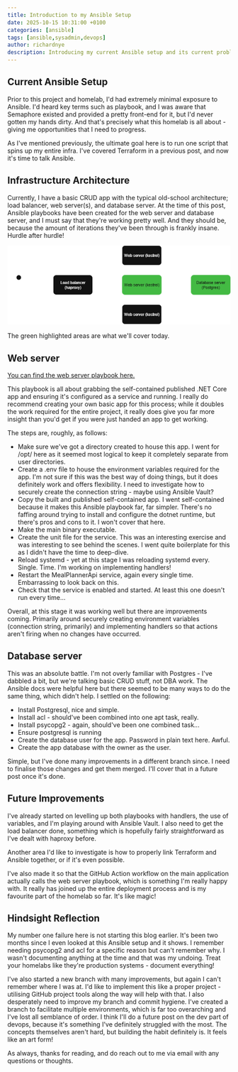 ```yaml
---
title: Introduction to my Ansible Setup
date: 2025-10-15 10:31:00 +0100
categories: [ansible]
tags: [ansible,sysadmin,devops]
author: richardnye
description: Introducing my current Ansible setup and its current problems.
---
```


## Current Ansible Setup
Prior to this project and homelab, I'd had extremely minimal exposure to Ansible. I'd heard key terms such as playbook, and I was aware that Semaphore existed and provided a pretty front-end for it, but I'd never gotten my hands dirty. And that's precisely what this homelab is all about - giving me opportunities that I need to progress. 

As I've mentioned previously, the ultimate goal here is to run one script that spins up my entire infra. I've covered Terraform in a previous post, and now it's time to talk Ansible. 

## Infrastructure Architecture
Currently, I have a basic CRUD app with the typical old-school architecture; load balancer, web server(s), and database server. At the time of this post, Ansible playbooks have been created for the web server and database server, and I must say that they're working pretty well. And they should be, because the amount of iterations they've been through is frankly insane. Hurdle after hurdle! 

![App architecture diagram](../assets/images/app-architecture.png)

The green highlighted areas are what we'll cover today.

## Web server
[You can find the web server playbook here.](https://github.com/RichNye/homelab/blob/master/ansible/playbooks/setup_web.yaml)

This playbook is all about grabbing the self-contained published .NET Core app and ensuring it's configured as a service and running. I really do recommend creating your own basic app for this process; while it doubles the work required for the entire project, it really does give you far more insight than you'd get if you were just handed an app to get working. 

The steps are, roughly, as follows:
- Make sure we've got a directory created to house this app. I went for /opt/ here as it seemed most logical to keep it completely separate from user directories. 
- Create a .env file to house the environment variables required for the app. I'm not sure if this was the best way of doing things, but it does definitely work and offers flexibility. I need to investigate how to securely create the connection string - maybe using Ansible Vault?
- Copy the built and published self-contained app. I went self-contained because it makes this Ansible playbook far, far simpler. There's no faffing around trying to install and configure the dotnet runtime, but there's pros and cons to it. I won't cover that here.
- Make the main binary executable.
- Create the unit file for the service. This was an interesting exercise and was interesting to see behind the scenes. I went quite boilerplate for this as I didn't have the time to deep-dive. 
- Reload systemd - yet at this stage I was reloading systemd every. Single. Time. I'm working on implementing handlers!
- Restart the MealPlannerApi service, again every single time. Embarrassing to look back on this.
- Check that the service is enabled and started. At least this one doesn't run every time...

Overall, at this stage it was working well but there are improvements coming. Primarily around securely creating environment variables (connection string, primarily) and implementing handlers so that actions aren't firing when no changes have occurred.

## Database server
This was an absolute battle. I'm not overly familiar with Postgres - I've dabbled a bit, but we're talking basic CRUD stuff, not DBA work. The Ansible docs were helpful here but there seemed to be many ways to do the same thing, which didn't help. I settled on the following:
- Install Postgresql, nice and simple.
- Install acl - should've been combined into one apt task, really.
- Install psycopg2 - again, should've been one combined task...
- Ensure postgresql is running
- Create the database user for the app. Password in plain text here. Awful.
- Create the app database with the owner as the user.

Simple, but I've done many improvements in a different branch since. I need to finalise those changes and get them merged. I'll cover that in a future post once it's done.

## Future Improvements
I've already started on levelling up both playbooks with handlers, the use of variables, and I'm playing around with Ansible Vault. I also need to get the load balancer done, something which is hopefully fairly straightforward as I've dealt with haproxy before. 

Another area I'd like to investigate is how to properly link Terraform and Ansible together, or if it's even possible.

I've also made it so that the GitHub Action workflow on the main application actually calls the web server playbook, which is something I'm really happy with. It really has joined up the entire deployment process and is my favourite part of the homelab so far. It's like magic!

## Hindsight Reflection
My number one failure here is not starting this blog earlier. It's been two months since I even looked at this Ansible setup and it shows. I remember needing psycopg2 and acl for a specific reason but can't remember why. I wasn't documenting anything at the time and that was my undoing. Treat your homelabs like they're production systems - document everything! 

I've also started a new branch with many improvements, but again I can't remember where I was at. I'd like to implement this like a proper project - utilising GitHub project tools along the way will help with that. I also desperately need to improve my branch and commit hygiene. I've created a branch to facilitate multiple environments, which is far too overarching and I've lost all semblance of order. I think I'll do a future post on the dev part of devops, because it's something I've definitely struggled with the most. The concepts themselves aren't hard, but building the habit definitely is. It feels like an art form!

As always, thanks for reading, and do reach out to me via email with any questions or thoughts.

